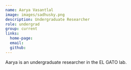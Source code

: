 ```yaml
---
name: Aarya Vasantlal
image: images/sadhusky.png
description: Undergraduate Researcher
role: undergrad
group: current
links:
  home-page: 
  email: 
  github: 
---
```


Aarya is an undergraduate researcher in the EL GATO lab. 